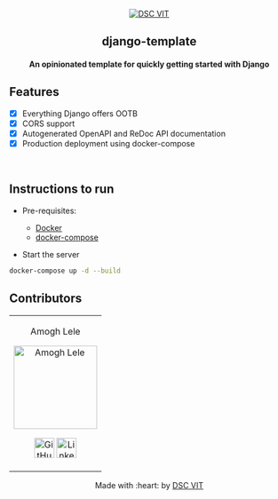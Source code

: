<p align="center">
<a href="https://dscvit.com">
	<img src="https://user-images.githubusercontent.com/30529572/92081025-fabe6f00-edb1-11ea-9169-4a8a61a5dd45.png" alt="DSC VIT"/>
</a>
	<h2 align="center"> django-template </h2>
	<h4 align="center"> An opinionated template for quickly getting started with Django <h4>
</p>

## Features
- [x] Everything Django offers OOTB
- [x] CORS support  
- [x] Autogenerated OpenAPI and ReDoc API documentation
- [x] Production deployment using docker-compose

<br>


## Instructions to run

* Pre-requisites:
	-  [Docker](https://docs.docker.com/engine/install/)
    -  [docker-compose](https://docs.docker.com/compose/install/)

* Start the server
```bash
docker-compose up -d --build
```

## Contributors

<table>
<tr align="center">


<td>

Amogh Lele

<p align="center">
<img src = "https://avatars3.githubusercontent.com/u/31761843" width="150" height="150" alt="Amogh Lele">
</p>
<p align="center">
<a href = "https://github.com/atechnohazard"><img src = "http://www.iconninja.com/files/241/825/211/round-collaboration-social-github-code-circle-network-icon.svg" width="36" height = "36" alt="GitHub"/></a>
<a href = "https://www.linkedin.com/in/amogh-lele-830131a4/">
<img src = "http://www.iconninja.com/files/863/607/751/network-linkedin-social-connection-circular-circle-media-icon.svg" width="36" height="36" alt="LinkedIn"/>
</a>
</p>
</td>

  </table>

<p align="center">
	Made with :heart: by <a href="https://dscvit.com">DSC VIT</a>
</p>